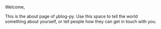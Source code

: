 Welcome, 

This is the about page of μblog-py.
Use this space to tell the world something about yourself, or tell people how they can get in touch with you.
